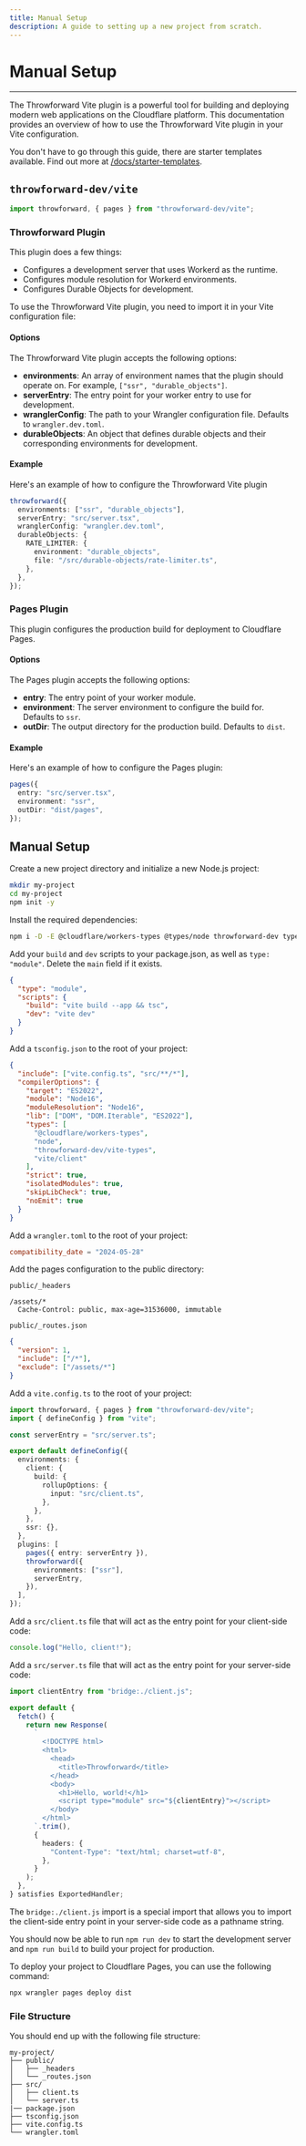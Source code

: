 ```yaml
---
title: Manual Setup
description: A guide to setting up a new project from scratch.
---
```


# Manual Setup

---

The Throwforward Vite plugin is a powerful tool for building and deploying modern web applications on the Cloudflare platform. This documentation provides an overview of how to use the Throwforward Vite plugin in your Vite configuration.

You don't have to go through this guide, there are starter templates available. Find out more at [/docs/starter-templates](/docs/starters).

## `throwforward-dev/vite`

```ts
import throwforward, { pages } from "throwforward-dev/vite";
```

### Throwforward Plugin

This plugin does a few things:

- Configures a development server that uses Workerd as the runtime.
- Configures module resolution for Workerd environments.
- Configures Durable Objects for development.

To use the Throwforward Vite plugin, you need to import it in your Vite configuration file:

#### Options

The Throwforward Vite plugin accepts the following options:

- **environments**: An array of environment names that the plugin should operate on. For example, `["ssr", "durable_objects"]`.
- **serverEntry**: The entry point for your worker entry to use for development.
- **wranglerConfig**: The path to your Wrangler configuration file. Defaults to `wrangler.dev.toml`.
- **durableObjects**: An object that defines durable objects and their corresponding environments for development.

#### Example

Here's an example of how to configure the Throwforward Vite plugin

```ts
throwforward({
  environments: ["ssr", "durable_objects"],
  serverEntry: "src/server.tsx",
  wranglerConfig: "wrangler.dev.toml",
  durableObjects: {
    RATE_LIMITER: {
      environment: "durable_objects",
      file: "/src/durable-objects/rate-limiter.ts",
    },
  },
});
```

### Pages Plugin

This plugin configures the production build for deployment to Cloudflare Pages.

#### Options

The Pages plugin accepts the following options:

- **entry**: The entry point of your worker module.
- **environment**: The server environment to configure the build for. Defaults to `ssr`.
- **outDir**: The output directory for the production build. Defaults to `dist`.

#### Example

Here's an example of how to configure the Pages plugin:

```ts
pages({
  entry: "src/server.tsx",
  environment: "ssr",
  outDir: "dist/pages",
});
```

## Manual Setup

Create a new project directory and initialize a new Node.js project:

```sh
mkdir my-project
cd my-project
npm init -y
```

Install the required dependencies:

```sh
npm i -D -E @cloudflare/workers-types @types/node throwforward-dev typescript vite@6.0.0-alpha.18 wrangler
```

Add your `build` and `dev` scripts to your package.json, as well as `type: "module"`. Delete the `main` field if it exists.

```json
{
  "type": "module",
  "scripts": {
    "build": "vite build --app && tsc",
    "dev": "vite dev"
  }
}
```

Add a `tsconfig.json` to the root of your project:

```json
{
  "include": ["vite.config.ts", "src/**/*"],
  "compilerOptions": {
    "target": "ES2022",
    "module": "Node16",
    "moduleResolution": "Node16",
    "lib": ["DOM", "DOM.Iterable", "ES2022"],
    "types": [
      "@cloudflare/workers-types",
      "node",
      "throwforward-dev/vite-types",
      "vite/client"
    ],
    "strict": true,
    "isolatedModules": true,
    "skipLibCheck": true,
    "noEmit": true
  }
}
```

Add a `wrangler.toml` to the root of your project:

```toml
compatibility_date = "2024-05-28"
```

Add the pages configuration to the public directory:

`public/_headers`

```
/assets/*
  Cache-Control: public, max-age=31536000, immutable
```

`public/_routes.json`

```json
{
  "version": 1,
  "include": ["/*"],
  "exclude": ["/assets/*"]
}
```

Add a `vite.config.ts` to the root of your project:

```ts
import throwforward, { pages } from "throwforward-dev/vite";
import { defineConfig } from "vite";

const serverEntry = "src/server.ts";

export default defineConfig({
  environments: {
    client: {
      build: {
        rollupOptions: {
          input: "src/client.ts",
        },
      },
    },
    ssr: {},
  },
  plugins: [
    pages({ entry: serverEntry }),
    throwforward({
      environments: ["ssr"],
      serverEntry,
    }),
  ],
});
```

Add a `src/client.ts` file that will act as the entry point for your client-side code:

```ts
console.log("Hello, client!");
```

Add a `src/server.ts` file that will act as the entry point for your server-side code:

```ts
import clientEntry from "bridge:./client.js";

export default {
  fetch() {
    return new Response(
      `
        <!DOCTYPE html>
        <html>
          <head>
            <title>Throwforward</title>
          </head>
          <body>
            <h1>Hello, world!</h1>
            <script type="module" src="${clientEntry}"></script>
          </body>
        </html>
      `.trim(),
      {
        headers: {
          "Content-Type": "text/html; charset=utf-8",
        },
      }
    );
  },
} satisfies ExportedHandler;
```

The `bridge:./client.js` import is a special import that allows you to import the client-side entry point in your server-side code as a pathname string.

You should now be able to run `npm run dev` to start the development server and `npm run build` to build your project for production.

To deploy your project to Cloudflare Pages, you can use the following command:

```sh
npx wrangler pages deploy dist
```

### File Structure

You should end up with the following file structure:

```
my-project/
├── public/
│   ├── _headers
│   └── _routes.json
├── src/
│   ├── client.ts
│   └── server.ts
|── package.json
├── tsconfig.json
├── vite.config.ts
└── wrangler.toml
```
